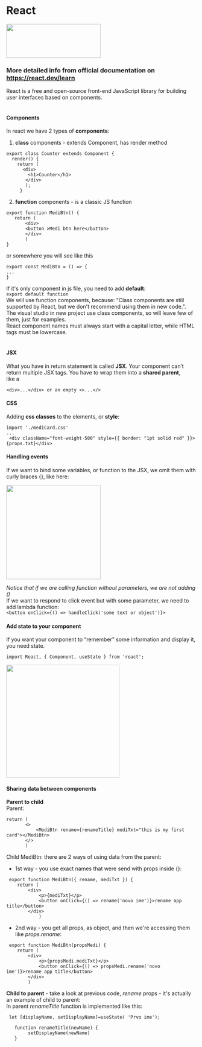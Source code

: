 # React  
<img src="https://github.com/Dacili/GraphQL/assets/37112852/58fcd616-7ded-4fda-a6ed-f691e8c38030"  width="250" height="90">  

### More detailed info from official documentation on https://react.dev/learn  


React is a free and open-source front-end JavaScript library for building user interfaces based on components.  <br/><br/>
#### Components
In react we have 2 types of **components**:
1. **class** components - extends Component, has render method
``` 
export class Counter extends Component {
  render() {
    return (
      <div>
        <h1>Counter</h1>
       </div>
       );
     }

 ``` 
2. **function** components - is a classic JS function
 ``` 
 export function MediBtn() {
    return (
        <div>
        <button >Medi btn here</button>
        </div>
        )
}
  ```   
  or somewhere you will see like this    
   ``` 
 export const MediBtn = () => {
...
}
  ```  
  If it's only component in js file, you need to add **default**:     
  ``` export default function   ```   
  We will use function components, because: "Class components are still supported by React, but we don't recommend using them in new code.".   
  The visual studio in new project use class components, so will leave few of them, just for examples.   
  React component names must always start with a capital letter, while HTML tags must be lowercase.   <br/><br/> 
  
  #### JSX
  What you have in return statement is called **JSX**. Your component can’t return multiple JSX tags. You have to wrap them into a **shared parent**,   
  like a 
  ```  
  <div>...</div> or an empty <>...</>
  ```    
  #### CSS
  Adding **css classes** to the elements, or **style**:  
  ```
  import './mediCard.css'
  ...
   <div className="font-weight-500" style={{ border: "1pt solid red" }}>{props.txt}</div>
   ```
   
   #### Handling events  
   If we want to bind some variables, or function to the JSX, we omit them with curly braces {}, like here:
   
   <img src="https://github.com/Dacili/GraphQL/assets/37112852/3efd5063-a484-4d11-9e72-8f035ffa1a51"  width="250" height="250">
   
   *Notice that if we are calling function without parameters, we are not adding ()*   
   If we want to respond to click event but with some parameter, we need to add lambda function:  
      ```
      <button onClick={() => handleClick('some text or object')}>
        ```
   #### Add state to your component
   If you want your component to “remember” some information and display it, you need state.
   ```
   import React, { Component, useState } from 'react';
   ```    
   
   <img src="https://github.com/Dacili/GraphQL/assets/37112852/6c628aa4-810a-4949-b75a-f4bd488fa9f0"  width="300" height="300">  
   
#### Sharing data between components   
**Parent to child**   
Parent:
 ```
 return (
        <>
            <MediBtn rename={renameTitle} mediTxt="this is my first card"></MediBtn>
        </>
        )
```   
   
Child MediBtn: there are 2 ways of using data from the parent:  
- 1st way - you use exact names that were send with props inside {}:  
```
 export function MediBtn({ rename, mediTxt }) {
    return (
        <div>
            <p>{mediTxt}</p>
            <button onClick={() => rename('novo ime')}>rename app title</button>
        </div>
            )
```   
- 2nd way - you get all props, as object, and then we're accessing them like *props.rename*:
```
 export function MediBtn(propsMedi) {
    return (
        <div>
            <p>{propsMedi.mediTxt}</p>
            <button onClick={() => propsMedi.rename('novo ime')}>rename app title</button>
        </div>
        )
```  
**Child to parent** - take a look at previous code, *rename* props - it's actually an example of child to parent:   
In parent *renameTitle* function is implemented like this:   
```   
 let [displayName, setDisplayName]=useState( 'Prvo ime');
   
   function renameTitle(newName) {
        setDisplayName(newName)
   }
 ```     
